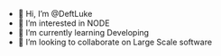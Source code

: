 - 👋 Hi, I’m @DeftLuke
- 👀 I’m interested in NODE
- 🌱 I’m currently learning Developing
- 💞️ I’m looking to collaborate on Large Scale software
